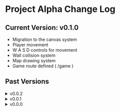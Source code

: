 # Project Alpha Change Log

## Current Version: v0.1.0

- Migration to the canvas system
- Player movement
- W A S D controls for movement
- Wall collision system
- Map drawing system
- Game route defined ( /game )

## Past Versions

<details>
    <summary>v0.0.2</summary>
- Second iteration of the map gen system ( /map )
- Basic player movement using coord system ( /map )
- XP system and Player class creation ( /entity )
</details>
<details>
    <summary>v0.0.1</summary>
- First iteration of the map gen system ( /map )
- Concept for class state ( /entity )
- Very basic combat loop: baisc loop with delays ( /combat )
</details>
<details>
    <summary>v0.0.0</summary>
- Basic Project Setup
</details>
